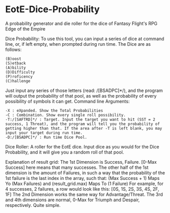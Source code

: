 EotE-Dice-Probability
=====================

A probability generator and die roller for the dice of Fantasy Flight's RPG Edge of the Empire

Dice Probability:
  To use this tool, you can input a series of dice at command line, or, if left empty, when prompted during run time. 
  The Dice are as follows:

    (B)oost
    (S)etback
    (A)bility
    (D)Difficulty
    (P)roficency
    (C)hallenge

Just input any series of those letters (read: /[BSADPC]*/), and the program will output the probability of that pool, as well as the probability of every possibility of symbols it can get.
Command line Arguments:

    -X : eXpanded. Show the Total Probabilities
    -C : Combination. Show every single roll possibility.
    -T:/[SAFTRD]*/ : Target. Input the target you want to hit (SST = 2 success, 1 Threat), and the program will tell you the probability of getting higher than that. If the area after -T is left blank, you may input your target during run time.
    -D:/[BSADPC]*/ : Run time Dice Pool.

Dice Roller:
  A roller for the EotE dice. Input dice as you would for the Dice Probability, and it will give you a random roll of that pool.
  
Explanation of result grid:
 The 1st Dimension is Success, Failure. [0-Max Success] here means that many successes.
 The other half of the 1st dimension is the amount of Failures, in such a way that the probability of the 1st failure is the last index in the array, such that: (Max Success + 1) Maps Yo (Max Failures) and (result_grid.max) Maps To (1 Failure)
 For example, for 4 successes, 2 failures, a row would look like this: [0S, 1S, 2S, 3S, 4S, 2F, 1F]
 The 2nd Dimension works the same way for Advantage/Threat.
 The 3rd and 4th dimensions are normal, 0-Max for Triumph and Despair, respectively.
 Quite simple.
